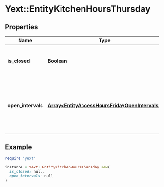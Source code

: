# Yext::EntityKitchenHoursThursday

## Properties

| Name | Type | Description | Notes |
| ---- | ---- | ----------- | ----- |
| **is_closed** | **Boolean** | Indicates if the kitchen hours are \&quot;closed\&quot; on Thursday.  Filtering Type: &#x60;boolean&#x60; | [optional] |
| **open_intervals** | [**Array&lt;EntityAccessHoursFridayOpenIntervals&gt;**](EntityAccessHoursFridayOpenIntervals.md) | Contains the time intervals for which the Entity&#39;s kitchen is open on Thursday. Note that if isClosed is set to true, \&quot;openIntervals\&quot; cannot be provided in an update.  Filtering Type: &#x60;list of object&#x60; | [optional] |

## Example

```ruby
require 'yext'

instance = Yext::EntityKitchenHoursThursday.new(
  is_closed: null,
  open_intervals: null
)
```

